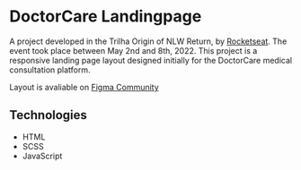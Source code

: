 # DoctorCare Landingpage

A project developed in the Trilha Origin of NLW Return, by [Rocketseat](https://www.rocketseat.com.br/). The event took place between May 2nd and 8th, 2022.
This project is a responsive landing page layout designed initially for the DoctorCare medical consultation platform.

Layout is avaliable on [Figma Community](https://www.figma.com/community/file/1102912263666619803/doctorcare)

## Technologies

- HTML
- SCSS
- JavaScript
